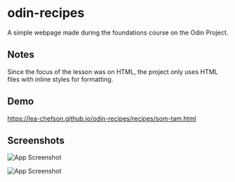 
# odin-recipes

A simple webpage made during the foundations course on the Odin Project.




##  Notes

Since the focus of the lesson was on HTML, the project only uses HTML files with inline styles for formatting.
## Demo

https://lea-chefson.github.io/odin-recipes/recipes/som-tam.html


## Screenshots

![App Screenshot](https://i.ibb.co/x2GY3XG/screencapture-127-0-0-1-5500-odin-recipes-index-html-2023-03-31-03-32-51.png)

![App Screenshot](https://i.ibb.co/xJHsJCy/screencapture-127-0-0-1-5500-odin-recipes-recipes-pad-see-ew-html-2023-03-31-03-32-24.png)


